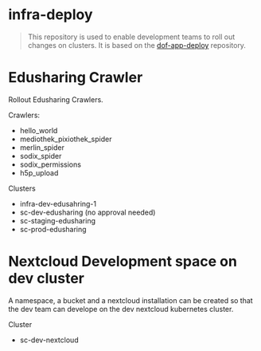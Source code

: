 # infra-deploy
> This repository is used to enable development teams to roll out changes on clusters. It is based on the [dof-app-deploy](https://github.com/hpi-schul-cloud/dof_app_deploy) repository.

# Edusharing Crawler
Rollout Edusharing Crawlers.

Crawlers:
- hello_world
- mediothek_pixiothek_spider
- merlin_spider
- sodix_spider
- sodix_permissions
- h5p_upload

Clusters
- infra-dev-edusahring-1
- sc-dev-edusharing (no approval needed)
- sc-staging-edusharing
- sc-prod-edusharing

# Nextcloud Development space on dev cluster
A namespace, a bucket and a nextcloud installation can be created so that the dev team can develope on the dev nextcloud kubernetes cluster.

Cluster
- sc-dev-nextcloud